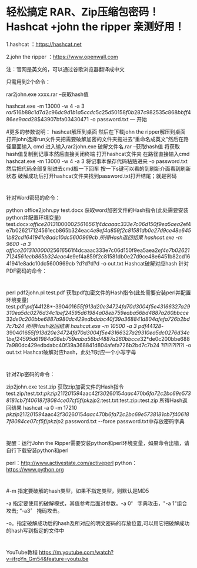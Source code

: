 # 轻松搞定 RAR、Zip压缩包密码！Hashcat +john the ripper 亲测好用！

1.hashcat ：https://hashcat.net

2.john the ripper ：https://www.openwall.com

注：官网是英文的，可以通过谷歌浏览器翻译成中文

只需用到2个命令：

rar2john.exe xxxx.rar   –获取hash值

hashcat.exe -m 13000 -w 4 -a 3 $rar5$16$b88c1d7d2c96dc9d1b1a5ccdc5c25d50$15$8f0b287c982535c868bbff486ee9acd2$8$43907bfa03430471 -o password.txt  — 开始

#更多的参数说明：
hashcat解压到桌面
然后在下载john the ripper解压到桌面  
打开john选择run文件夹把需要破解加密的文件夹拖进去“重命名成英文”然后在路径里面输入 cmd 进入输入rar2john.exe 破解文件名.rar –获取hash值
将获取hash值复制到记事本然后直接关闭终端 打开hashcat文件夹 在路径直接输入cmd hashcat.exe -m 13000 -w 4 -a 3 将记事本保存代码粘贴进来 -o password.txt 然后把代码全部复制进去cmd敲一下回车 按一下s键可以看的到刷新介面看到刷新状态  破解成功后打开hashcat文件夹找到password.txt打开结尾；就是密码


#

针对Word密码的命令：


python office2john.py test.docx                 获取word加密文件的Hash指令(此处需要安装python并配置环境变量)
test.docx:$office$*2013*100000*256*16*561f4dcaaac333e7c06d150f9ea5aea2*ef4e7b026217124561ecb865b324eac4*e9ef4a859f2c81581db0e27d9ce48e6451b82cd1641941e8adc10dc5600969cb                                所得Hash返回结果
hashcat.exe -m 9600 -a 3 $office$*2013*100000*256*16*561f4dcaaac333e7c06d150f9ea5aea2*ef4e7b026217124561ecb865b324eac4*e9ef4a859f2c81581db0e27d9ce48e6451b82cd1641941e8adc10dc5600969cb ?d?d?d?d -o out.txt                 Hashcat破解对应hash
针对PDF密码的命令：

#
#



perl pdf2john.pl test.pdf                       获取pdf加密文件的Hash指令(此处需要安装perl并配置环境变量)
test.pdf:$pdf$4*4*128*-3904*0*16*55f913d20e34724fd70d3004f5e43166*32*7a29310ea5dc0276d34c1bef24595d61984a08eb759eaba56bd4887a260bbcce*32*de0c200bbe6887a980dc429edbdabc40f39a368841d804afefa726b2bd7c7b24   所得Hash返回结果
hashcat.exe -m 10500 -a 3 $pdf$4*4*128*-3904*0*16*55f913d20e34724fd70d3004f5e43166*32*7a29310ea5dc0276d34c1bef24595d61984a08eb759eaba56bd4887a260bbcce*32*de0c200bbe6887a980dc429edbdabc40f39a368841d804afefa726b2bd7c7b24 ?l?l?l?l?l?l -o out.txt  Hashcat破解对应hash，此处?l对应一个小写字母

#
#



针对Zip密码的命令：


zip2john.exe test.zip                            获取zip加密文件的Hash指令
test.zip/test.txt:$pkzip2$1*1*2*0*15*9*4aac42f3*0*26*0*15*4aac*470b*6fa72c2bc69e5738181cb7f406187f8084ce07cf5f*$/pkzip2$:test.txt:test.zip::test.zip                                              所得Hash返回结果
hashcat -a 0 -m 17210 $pkzip2$1*1*2*0*15*9*4aac42f3*0*26*0*15*4aac*470b*6fa72c2bc69e5738181cb7f406187f8084ce07cf5f*$/pkzip2$ password.txt --force
    password.txt中存放密码字典

 

#

提醒：运行John the Ripper需要安装python和perl环境变量，如果命令出错，请自行下载安装python和perl

perl：http://www.activestate.com/activeperl
python：https://www.python.org


#


#-m 指定要破解的hash类型，如果不指定类型，则默认是MD5

-a 指定要使用的破解模式，其值参考后面对参数。-a 0〞 字典攻击，"-a 1"组合攻击; “-a3〞 掩码攻击。

-o。指定破解成功后的hash及所对应的明文密码的存放位置,可以用它把破解成功的hash写到指定的文件中


#

YouTube教程  https://m.youtube.com/watch?v=ifrpYn_Gm54&feature=youtu.be
